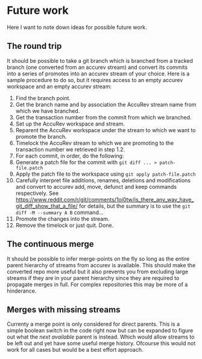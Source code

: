 Future work
===========

Here I want to note down ideas for possible future work.

The round trip
--------------

It should be possible to take a git branch which is branched from a tracked branch (one converted from an accurev stream) and convert its commits into a series of promotes into an accurev stream of your choice. Here is a sample procedure to do so, but it requires access to an empty accurev workspace and an empty accurev stream:

 1. Find the branch point.
  1. Get the branch name and by association the AccuRev stream name from which we have branched.
  2. Get the transaction number from the commit from which we branched.
 2. Set up the AccuRev workspace and stream.
  1. Reparent the AccuRev workspace under the stream to which we want to promote the branch.
  2. Timelock the AccuRev stream to which we are promoting to the transaction number we retrieved in step 1.2.
 3. For each commit, in order, do the following:
  1. Generate a patch file for the commit with `git diff ... > patch-file.patch`
  2. Apply the patch file to the workspace using `git apply patch-file.patch`
  3. Carefully interpret file additions, renames, deletions and modifications and convert to accurev add, move, defunct and keep commands respectively. See https://www.reddit.com/r/git/comments/1oi0tw/is_there_any_way_have_git_diff_show_that_a_file/ for details, but the summary is to use the `git diff -M --summary A B` command...
  4. Promote the changes into the stream.
 4. Remove the timelock or just quit. Done.

The continuous merge
--------------------

It should be possible to infer merge-points on the fly so long as the entire parent hierarchy of streams from accurev is available. This should make the converted repo more useful but it also prevents you from excluding large streams if they are in your parent hierarchy since they are required to propagate merges in full. For complex repositories this may be more of a hinderance.

Merges with missing streams
---------------------------

Currenty a merge point is only considered for direct parents. This is a simple boolean switch in the code right now but can be expanded to figure out what the _next available_ parent is instead. Which would allow streams to be left out and yet have some useful merge history. Ofcourse this would not work for all cases but would be a best effort approach.
